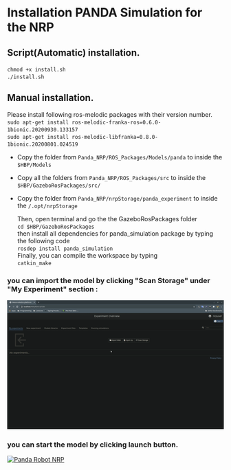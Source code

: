 # Installation PANDA Simulation for the NRP

## Script(Automatic) installation.
`chmod +x install.sh ` <br>
`./install.sh ` <br>

## Manual installation.
Please install following ros-melodic packages with their version number.<br>
`sudo apt-get install ros-melodic-franka-ros=0.6.0-1bionic.20200930.133157`<br>
`sudo apt-get install ros-melodic-libfranka=0.8.0-1bionic.20200801.024519` <br>


- Copy the folder from `Panda_NRP/ROS_Packages/Models/panda` to inside the `$HBP/Models` <br>
- Copy all the folders from `Panda_NRP/ROS_Packages/src` to inside the `$HBP/GazeboRosPackages/src/` <br>
- Copy the folder from `Panda_NRP/nrpStorage/panda_experiment` to inside the `/.opt/nrpStorage` <br>

    Then, open terminal and go the the GazeboRosPackages folder <br>
    `cd $HBP/GazeboRosPackages`<br>
    then install all dependencies for panda_simulation package by typing the following code <br>
    `rosdep install panda_simulation` <br>
    Finally, you can compile the workspace by typing <br>
    `catkin_make`<br>


### you can import the model by clicking "Scan Storage" under "My Experiment" section : <br>

<img src="media/import_model.gif" height="300" width="600">

### you can start the model by clicking launch button. <br>
[![Panda Robot NRP](https://i9.ytimg.com/vi/e2jqCZQ20po/mq3.jpg?sqp=COC53_wF&rs=AOn4CLBk7czLU1L8cTnVZUEiSDr9ucWCEQ)](https://youtu.be/e2jqCZQ20po)


